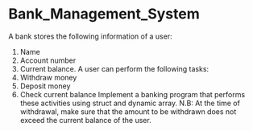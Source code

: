 # Bank_Management_System
A bank stores the following information of a user: 
1. Name 
2. Account number 
3. Current balance. 
A user can perform the following tasks: 
1. Withdraw money 
2. Deposit money 
3. Check current balance 
Implement a banking program that performs these activities using struct and dynamic array. 
N.B: At the time of withdrawal, make sure that the amount to be withdrawn does not exceed the current balance of the user.
